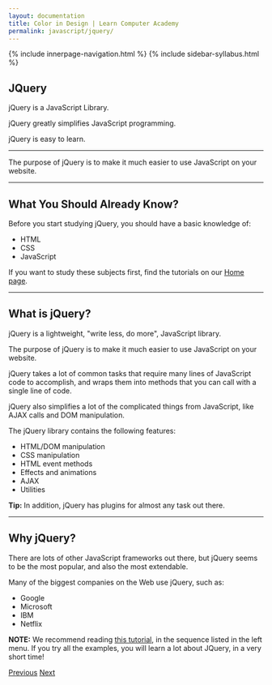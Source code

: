 ```yaml
---
layout: documentation
title: Color in Design | Learn Computer Academy
permalink: javascript/jquery/
---
```

<div class="loader">
  {% include innerpage-navigation.html %}
  {% include sidebar-syllabus.html %}
            <div class="page-content">
                <div class="content-wrapper">
                    <div class="row">
                        <div class="col-md-9 content">
                            <!-- Your content goes started here -->
                            <div class="doc-content">
                                <h2>JQuery</h2>
                                <div class="note">
                                    <p>jQuery is a JavaScript Library.</p>
                                    <p>jQuery greatly simplifies JavaScript programming.</p>
                                    <p>jQuery is easy to learn.</p>
                                </div>
                                <hr>
                                <p>The purpose of jQuery is to make it much easier to use JavaScript on your website.</p>
                                <hr>
                                <h2>What You Should Already Know?</h2>
                                <p>Before you start studying jQuery, you should have a basic knowledge of:</p>
                                <ul>
                                    <li>HTML</li>
                                    <li>CSS</li>
                                    <li>JavaScript</li>
                                </ul>
                                <p>If you want to study these subjects first, find the tutorials on our <a href="/">Home page</a>.</p>
                                <hr>
                                <h2>What is jQuery?</h2>
                                <p>jQuery is a lightweight, "write less, do more", JavaScript library.</p>
                                <p>The purpose of jQuery is to make it much easier to use JavaScript on your website.</p>
                                <p>jQuery takes a lot of common tasks that require many lines of JavaScript code to accomplish, and wraps them into methods that you can call with a single line of code.</p>
                                <p>jQuery also simplifies a lot of the complicated things from JavaScript, like AJAX calls and DOM manipulation.</p>
                                <p>The jQuery library contains the following features:</p>
                                <ul>
                                    <li>HTML/DOM manipulation</li>
                                    <li>CSS manipulation</li>
                                    <li>HTML event methods</li>
                                    <li>Effects and animations</li>
                                    <li>AJAX</li>
                                    <li>Utilities</li>
                                </ul>
                                <p><b>Tip:</b> In addition, jQuery has plugins for almost any task out there.</p>
                                <hr>
                                <h2>Why jQuery?</h2>
                                <p>There are lots of other JavaScript frameworks out there, but jQuery seems to be the most popular, and also the most extendable.</p>
                                <p>Many of the biggest companies on the Web use jQuery, such as:</p>
                                <ul>
                                    <li>Google</li>
                                    <li>Microsoft</li>
                                    <li>IBM</li>
                                    <li>Netflix</li>
                                </ul>
                                <p class="note"><b>NOTE:</b> We recommend reading <a href="https://www.w3schools.com/jquery/jquery_intro.asp">this tutorial</a>, in the sequence listed in the left menu. If you try all the examples, you will learn a lot about JQuery, in a very short time!</p>
                            </div>
                            <!-- /.Your content goes ends here -->
                            <div class="footer-btn d-flex justify-content-between">
                                <a href="js-syllabus" class="btn"><i class="fas fa-arrow-circle-left"></i>Previous</a>
                                <a href="../css/bootstrap" class="btn">Next<i class="fas fa-arrow-circle-right"></i></a>
                            </div>
                            <!-- /.End of footer button -->
                        </div>
                        <!-- Right Sidebar Start-->
                         <?php include '../includes/right-sidebar-innerpage.php'; ?>
                        <!-- Right-Sidebar End -->
                    </div>
                </div>

